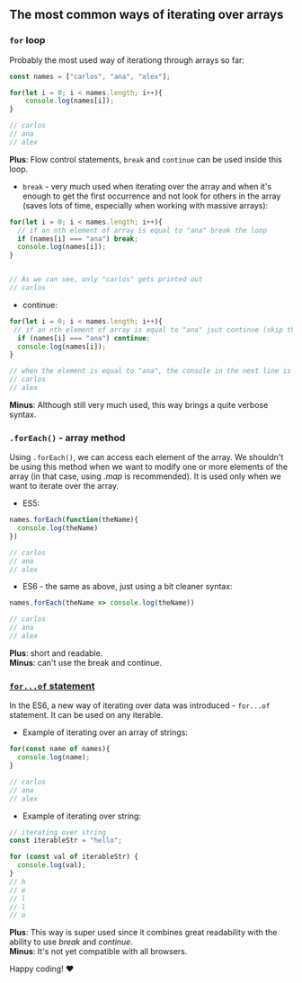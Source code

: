 ## The most common ways of iterating over arrays

### `for` loop

Probably the most used way of iterationg through arrays so far:

```jsx
const names = ["carlos", "ana", "alex"];

for(let i = 0; i < names.length; i++){
    console.log(names[i]);
}

// carlos
// ana
// alex
```
__Plus__: Flow control statements, `break` and `continue` can be used inside this loop.

- `break` - very much used when iterating over the array and when it's enough to get the first occurrence and not look for others in the array (saves lots of time, especially when working with massive arrays):

```jsx
for(let i = 0; i < names.length; i++){
  // if an nth element of array is equal to "ana" break the loop
  if (names[i] === "ana") break;
  console.log(names[i]);
}


// As we can see, only "carlos" gets printed out
// carlos
```

- continue:

```javascript
for(let i = 0; i < names.length; i++){
 // if an nth element of array is equal to "ana" jsut continue (skip the following step)
  if (names[i] === "ana") continue;
  console.log(names[i]);
}

// when the element is equal to "ana", the console in the next line is skipped so only these two get printed
// carlos
// alex
```

__Minus__: Although still very much used, this way brings a quite verbose syntax. 

### `.forEach()` - array method

Using `.forEach()`, we can access each element of the array. We shouldn't be using this method when we want to modify one or more elements of the array (in that case, using _.map_ is recommended). It is used only when we want to iterate over the array.

- ES5:
```jsx
names.forEach(function(theName){
  console.log(theName)
})

// carlos
// ana
// alex
```

- ES6 - the same as above, just using a bit cleaner syntax:

```jsx
names.forEach(theName => console.log(theName))

// carlos
// ana
// alex
```

__Plus__: short and readable. <br>
__Minus__: can't use the break and continue.

### [`for...of` statement](https://developer.mozilla.org/en-US/docs/Web/JavaScript/Reference/Statements/for...of)


In the ES6, a new way of iterating over data was introduced - `for...of` statement. It can be used on any iterable.

- Example of iterating over an array of strings:
```jsx
for(const name of names){
  console.log(name);
}

// carlos
// ana
// alex
```

- Example of iterating over string:

```jsx
// iterating over string
const iterableStr = "hello";

for (const val of iterableStr) {
  console.log(val);
}
// h
// e
// l
// l
// o
```

__Plus__: This way is super used since it combines great readability with the ability to use _break_ and _continue_. <br>
__Minus__: It's not yet compatible with all browsers.

Happy coding! :heart:
